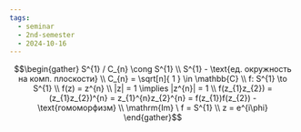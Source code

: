 ```yaml
---
tags:
  - seminar
  - 2nd-semester
  - 2024-10-16
---
```


$$\begin{gather}
S^{1} / C_{n} \cong S^{1} \\
S^{1} - \text{ед. окружность на комп. плоскости} \\
C_{n} = \sqrt[n]{ 1 } \in \mathbb{C} \\
f: S^{1} \to S^{1} \\
f(z) = z^{n} \\
|z| = 1 \implies |z^{n}| = 1 \\
f(z_{1}z_{2}) = (z_{1}z_{2})^{n} = z_{1}^{n}z_{2}^{n} = f(z_{1})f(z_{2}) - \text{гомоморфизм} \\
\mathrm{Im} \ f = S^{1} \\
z = e^{i\phi}
\end{gather}$$